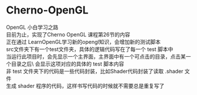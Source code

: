 # Cherno-OpenGL
OpenGL 小白学习之路\
目前为止，实现了Cherno OpenGL 课程第26节的内容\
正在通过 LearnOpenGL学习新的opengl知识，会增加新的测试脚本\
src文件夹下有一个test文件夹，具体的逻辑代码写在了每一个 test 脚本中\
当运行此项目时，会先显示一个主界面，主界面中有一个可点击的目录，点击某一个目录之后\ 
会显示这项对应的具体的 test 脚本内容\
非 test 文件夹下的代码是一些代码封装，比如Shader代码封装了读取 .shader 文件\
生成 shader 程序的代码，这样书写代码的时候就不需要总是重复写了
